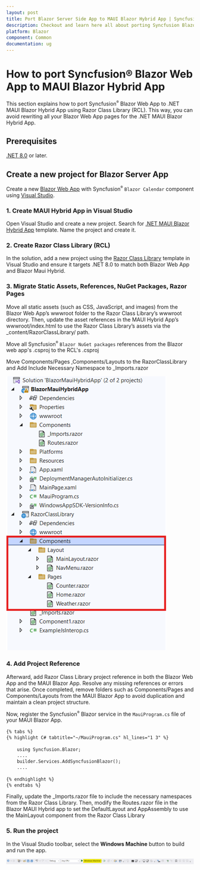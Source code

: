 ```yaml
---
layout: post
title: Port Blazor Server Side App to MAUI Blazor Hybrid App | Syncfusion
description: Checkout and learn here all about porting Syncfusion Blazor Server App to .NET MAUI Blazor Hybrid App.
platform: Blazor
component: Common
documentation: ug
---
```


# How to port Syncfusion&reg; Blazor Web App to MAUI Blazor Hybrid App

This section explains how to port Syncfusion<sup style="font-size:70%">&reg;</sup> Blazor Web App to .NET MAUI Blazor Hybrid App using Razor Class Library (RCL). This way, you can avoid rewriting all your Blazor Web App pages for the .NET MAUI Blazor Hybrid App.

## Prerequisites

[.NET 8.0](https://dotnet.microsoft.com/en-us/download/dotnet/8.0) or later.

## Create a new project for Blazor Server App

Create a new [Blazor Web App](https://blazor.syncfusion.com/documentation/getting-started/blazor-web-app) with Syncfusion<sup style="font-size:70%">&reg;</sup> `Blazor Calendar` component using [Visual Studio](https://visualstudio.microsoft.com/vs/).

### 1. Create MAUI Hybrid App in Visual Studio

Open Visual Studio and create a new project. Search for [.NET MAUI Blazor Hybrid App](https://blazor.syncfusion.com/documentation/getting-started/maui-blazor-app) template.
Name the project and create it.

### 2. Create Razor Class Library (RCL)

In the solution, add a new project using the [Razor Class Library](https://blazor.syncfusion.com/documentation/getting-started/razor-class-library) template in Visual Studio and ensure it targets .NET 8.0 to match both Blazor Web App and Blazor Maui Hybrid.

### 3. Migrate Static Assets, References, NuGet Packages, Razor Pages

Move all static assets (such as CSS, JavaScript, and images) from the Blazor Web App’s wwwroot folder to the Razor Class Library’s wwwroot directory. Then, update the asset references in the MAUI Hybrid App’s wwwroot/index.html to use the Razor Class Library’s assets via the _content/RazorClassLibrary/ path.

Move all Syncfusion<sup style="font-size:70%">&reg;</sup> `Blazor NuGet packages` references from the Blazor web app's .csproj to the RCL's .csproj

Move  Components/Pages ,Components/Layouts to the RazorClassLibrary and Add Include Necessary Namespace to _Imports.razor

![Folders to move](images/server-folders.png)

### 4. Add Project Reference 

Afterward, add Razor Class Library project reference in both the Blazor Web App and the MAUI Blazor App. Resolve any missing references or errors that arise. Once completed, remove folders such as Components/Pages and Components/Layouts from the MAUI Blazor App to avoid duplication and maintain a clean project structure.

Now, register the Syncfusion<sup style="font-size:70%">&reg;</sup> Blazor service in the `MauiProgram.cs` file of your MAUI Blazor App.

    {% tabs %}
    {% highlight C# tabtitle="~/MauiProgram.cs" hl_lines="1 3" %}

        using Syncfusion.Blazor;
        ....
        builder.Services.AddSyncfusionBlazor();
        ....

    {% endhighlight %}
    {% endtabs %}

Finally, update the _Imports.razor file to include the necessary namespaces from the Razor Class Library. Then, modify the Routes.razor file in the Blazor MAUI Hybrid app to set the DefaultLayout and AppAssembly to use the MainLayout component from the Razor Class Library

### 5. Run the project

 In the Visual Studio toolbar, select the **Windows Machine** button to build and run the app.

![Build and run MAUI Blazor Hybrid App](images/windows-machine-mode.png)
